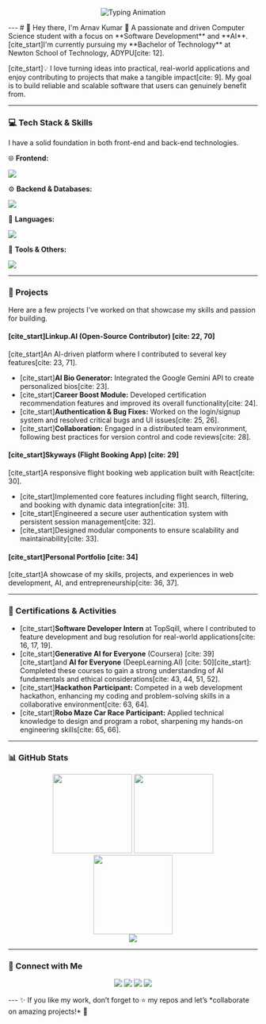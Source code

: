 <p align="center">
  <img src="https://readme-typing-svg.herokuapp.com?size=26&duration=3000&color=F75C7E&center=true&vCenter=true&lines=Hey%2C+I'm+Arnav+Kumar+👋;Software+Developer+🚀;AI+Enthusiast+🤖;Building+Real-World+Applications+💡;Always+Learning+🌍" alt="Typing Animation" />
</p>
---
# 👋 Hey there, I'm Arnav Kumar
🚀 A passionate and driven Computer Science student with a focus on **Software Development** and **AI**. [cite_start]I'm currently pursuing my **Bachelor of Technology** at Newton School of Technology, ADYPU[cite: 12].

[cite_start]💡 I love turning ideas into practical, real-world applications and enjoy contributing to projects that make a tangible impact[cite: 9]. My goal is to build reliable and scalable software that users can genuinely benefit from.

---

### 💻 Tech Stack & Skills
I have a solid foundation in both front-end and back-end technologies.

🌐 **Frontend:**
<p>
  <img src="https://skillicons.dev/icons?i=react,js,css,html,tailwind&theme=dark" />
</p>

⚙️ **Backend & Databases:**
<p>
  <img src="https://skillicons.dev/icons?i=nodejs,express,mysql,prisma&theme=dark" />
</p>

🐍 **Languages:**
<p>
  <img src="https://skillicons.dev/icons?i=python,js&theme=dark" />
</p>

🔧 **Tools & Others:**
<p>
  <img src="https://skillicons.dev/icons?i=git,github,vscode,pandas,bootstrap&theme=dark" />
</p>

---

### 🚀 Projects
Here are a few projects I've worked on that showcase my skills and passion for building.

#### [cite_start]**Linkup.AI** (Open-Source Contributor) [cite: 22, 70]
[cite_start]An AI-driven platform where I contributed to several key features[cite: 23, 71].
* [cite_start]**AI Bio Generator:** Integrated the Google Gemini API to create personalized bios[cite: 23].
* [cite_start]**Career Boost Module:** Developed certification recommendation features and improved its overall functionality[cite: 24].
* [cite_start]**Authentication & Bug Fixes:** Worked on the login/signup system and resolved critical bugs and UI issues[cite: 25, 26].
* [cite_start]**Collaboration:** Engaged in a distributed team environment, following best practices for version control and code reviews[cite: 28].

#### [cite_start]**Skyways** (Flight Booking App) [cite: 29]
[cite_start]A responsive flight booking web application built with React[cite: 30].
* [cite_start]Implemented core features including flight search, filtering, and booking with dynamic data integration[cite: 31].
* [cite_start]Engineered a secure user authentication system with persistent session management[cite: 32].
* [cite_start]Designed modular components to ensure scalability and maintainability[cite: 33].

#### [cite_start]**Personal Portfolio** [cite: 34]
[cite_start]A showcase of my skills, projects, and experiences in web development, AI, and entrepreneurship[cite: 36, 37].

---

### 🏅 Certifications & Activities
* [cite_start]**Software Developer Intern** at TopSqill, where I contributed to feature development and bug resolution for real-world applications[cite: 16, 17, 19].
* [cite_start]**Generative AI for Everyone** (Coursera) [cite: 39] [cite_start]and **AI for Everyone** (DeepLearning.AI) [cite: 50][cite_start]: Completed these courses to gain a strong understanding of AI fundamentals and ethical considerations[cite: 43, 44, 51, 52].
* [cite_start]**Hackathon Participant:** Competed in a web development hackathon, enhancing my coding and problem-solving skills in a collaborative environment[cite: 63, 64].
* [cite_start]**Robo Maze Car Race Participant:** Applied technical knowledge to design and program a robot, sharpening my hands-on engineering skills[cite: 65, 66].

---

### 📊 GitHub Stats
<p align="center">
  <img src="https://github-readme-stats.vercel.app/api?username=your-github-username&show_icons=true&theme=radical" height="160"/>
  <img src="https://github-readme-stats.vercel.app/api/top-langs/?username=your-github-username&layout=compact&theme=radical" height="160"/>
  <br/>
  <img src="https://github-readme-streak-stats.herokuapp.com?user=your-github-username&theme=radical&hide_border=true" height="160"/>
  <br/>
  <img src="https://github-profile-trophy.vercel.app/?username=your-github-username&theme=radical&margin-w=8&margin-h=8&column=7" />
</p>

---

### 🔗 Connect with Me
<p align="center">
<a href="your-linkedin-url"><img src="https://img.shields.io/badge/LinkedIn-0077B5?style=for-the-badge&logo=linkedin&logoColor=white"/></a>
<a href="your-github-url"><img src="https://img.shields.io/badge/GitHub-181717?style=for-the-badge&logo=github&logoColor=white"/></a>
<a href="your-leetcode-url"><img src="https://img.shields.io/badge/LeetCode-FFA116?style=for-the-badge&logo=leetcode&logoColor=white"/></a>
<a href="your-codeforces-url"><img src="https://img.shields.io/badge/Codeforces-1F8ACB?style=for-the-badge&logo=codeforces&logoColor=white"/></a>
</p>
---
✨ If you like my work, don’t forget to ⭐ my repos and let’s *collaborate on amazing projects!* 🚀

